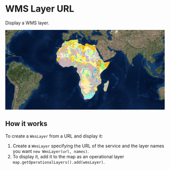 # WMS Layer URL

Display a WMS layer.

![](WmsLayerUrl.png)

## How it works

To create a `WmsLayer` from a URL and display it:

1.  Create a `WmsLayer` specifying the URL of the service and the layer
    names you want `new WmsLayer(url, names)`.
2.  To display it, add it to the map as an operational layer
    `map.getOperationalLayers().add(wmsLayer)`.
